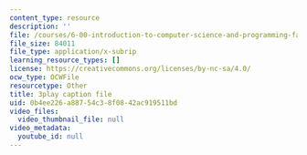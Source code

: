 ```yaml
---
content_type: resource
description: ''
file: /courses/6-00-introduction-to-computer-science-and-programming-fall-2008/0b4ee226a88754c38f0842ac919511bd_X6ilT3uUOBo.vtt
file_size: 84011
file_type: application/x-subrip
learning_resource_types: []
license: https://creativecommons.org/licenses/by-nc-sa/4.0/
ocw_type: OCWFile
resourcetype: Other
title: 3play caption file
uid: 0b4ee226-a887-54c3-8f08-42ac919511bd
video_files:
  video_thumbnail_file: null
video_metadata:
  youtube_id: null
---
```

